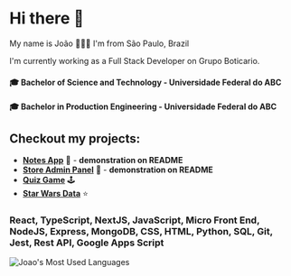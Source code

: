 # Hi there 👋 

My name is João 👨🏼‍💻️ I'm from São Paulo, Brazil 

I'm currently working as a Full Stack Developer on Grupo Boticario.

#### 🎓 Bachelor of Science and Technology - Universidade Federal do ABC
#### 🎓 Bachelor in Production Engineering - Universidade Federal do ABC

## Checkout my projects: 

- <a href="https://github.com/joaopedromatias/next-js-notes-app/"><strong>Notes App</strong></a> 📝 - **demonstration on README**
- <a href="https://github.com/joaopedromatias/mongo-db-express-products-api/"><strong>Store Admin Panel</strong></a> 🛒 - **demonstration on README**
- <a href="https://quiz-play-it.netlify.app/"><strong>Quiz Game</strong></a> 🕹️
- <a href="https://star-wars-react-api.netlify.app/"><strong>Star Wars Data</strong></a> ⭐️

### React, TypeScript, NextJS, JavaScript, Micro Front End, NodeJS, Express, MongoDB, CSS, HTML, Python, SQL, Git, Jest, Rest API, Google Apps Script

![Joao's Most Used Languages](https://github-readme-stats.vercel.app/api/top-langs/?username=joaopedromatias&langs_count=10&theme=radical&layout=compact)
